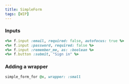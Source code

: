 ```yaml
---
title: SimpleForm
tags: [WIP]
---
```


### Inputs

```ruby
<%= f.input :email, required: false, autofocus: true %>
<%= f.input :password, required: false %>
<%= f.input :remember_me, as: :boolean %>
<%= f.button :submit, "Sign in" %>
```

### Adding a wrapper

```ruby
simple_form_for @x, wrapper: :small
```
